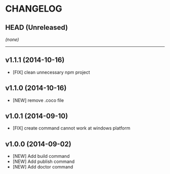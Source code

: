 CHANGELOG
=========

## HEAD (Unreleased)
_(none)_

--------------------

## v1.1.1 (2014-10-16)
* [FIX]   clean unnecessary npm project

## v1.1.0 (2014-10-16)
* [NEW]   remove .coco file

## v1.0.1 (2014-09-10)
* [FIX]   create command cannot work at windows platform

## v1.0.0 (2014-09-02)
* [NEW]   Add build command
* [NEW]   Add publish command
* [NEW]   Add doctor command

